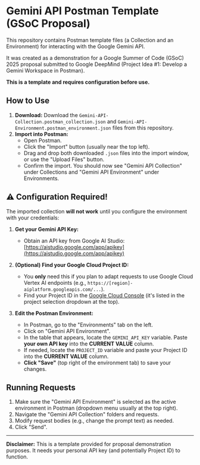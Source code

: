 # Gemini API Postman Template (GSoC Proposal)

This repository contains Postman template files (a Collection and an Environment) for interacting with the Google Gemini API.

It was created as a demonstration for a Google Summer of Code (GSoC) 2025 proposal submitted to Google DeepMind (Project Idea #1: Develop a Gemini Workspace in Postman).

**This is a template and requires configuration before use.**

## How to Use

1.  **Download:** Download the `Gemini-API-Collection.postman_collection.json` and `Gemini-API-Environment.postman_environment.json` files from this repository.
2.  **Import into Postman:**
    *   Open Postman.
    *   Click the "Import" button (usually near the top left).
    *   Drag and drop both downloaded `.json` files into the import window, or use the "Upload Files" button.
    *   Confirm the import. You should now see "Gemini API Collection" under Collections and "Gemini API Environment" under Environments.

## ⚠️ Configuration Required!

The imported collection **will not work** until you configure the environment with your credentials:

1.  **Get your Gemini API Key:**
    *   Obtain an API key from Google AI Studio: [https://aistudio.google.com/app/apikey](https://aistudio.google.com/app/apikey)

2.  **(Optional) Find your Google Cloud Project ID:**
    *   You **only** need this if you plan to adapt requests to use Google Cloud Vertex AI endpoints (e.g., `https://[region]-aiplatform.googleapis.com/...`).
    *   Find your Project ID in the [Google Cloud Console](https://console.cloud.google.com/) (it's listed in the project selection dropdown at the top).

3.  **Edit the Postman Environment:**
    *   In Postman, go to the "Environments" tab on the left.
    *   Click on "Gemini API Environment".
    *   In the table that appears, locate the `GEMINI_API_KEY` variable. Paste **your own API key** into the **CURRENT VALUE** column.
    *   If needed, locate the `PROJECT_ID` variable and paste your Project ID into the **CURRENT VALUE** column.
    *   **Click "Save"** (top right of the environment tab) to save your changes.

## Running Requests

1.  Make sure the "Gemini API Environment" is selected as the active environment in Postman (dropdown menu usually at the top right).
2.  Navigate the "Gemini API Collection" folders and requests.
3.  Modify request bodies (e.g., change the prompt text) as needed.
4.  Click "Send".

---

**Disclaimer:** This is a template provided for proposal demonstration purposes. It needs your personal API key (and potentially Project ID) to function.
